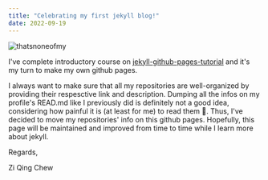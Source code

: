 ```yaml
---
title: "Celebrating my first jekyll blog!"
date: 2022-09-19
---
```


![thatsnoneofmy](https://user-images.githubusercontent.com/92832451/191035724-c6907281-b9cb-473b-8eff-bb03d5b0f797.jpg)



I've complete introductory course on [jekyll-github-pages-tutorial](https://github.com/chewzzz1014/jekyll-github-pages-tutorial) and it's my turn to make my own github pages.

I always want to make sure that all my repositories are well-organized by providing their respesctive link and description. Dumping all the infos on my profile's READ.md like I previously did is definitely not a good idea, considering how painful it is (at least for me) to read them :rofl:. Thus, I've decided to move my repositories' info on this github pages. Hopefully, this page will be maintained and improved from time to time while I learn more about jekyll.

Regards,

Zi Qing Chew 
